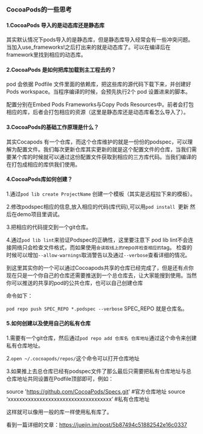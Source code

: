 ### CocoaPods的一些思考

#### 1.CocoaPods 导入的是动态库还是静态库

其实默认情况下pods导入的是静态库，但是静态库导入经常会有一些冲突问题。当加入use_frameworks!之后打出来的就是动态库了。可以在编译后在framework里找到相应的动态库。

#### 2.CocoaPods 是如何把库加载到主工程去的？

pod 会依据 Podfile 文件里面的依赖库，把这些库的源代码下载下来，并创建好 Pods workspace。当程序编译的时候，会预先执行2个 pod 设置进来的脚本。

配置分别在Embed Pods Frameworks与Copy Pods Resources中。前者会打包相应的库，后者会打包相应的资源（这里是静态库还是动态库看怎么导入了）。

#### 3.CocoaPods的基础工作原理是什么？

其实Cocapods 有一个仓库，而这个仓库维护的就是一份份的podspec，可以理解为配置文件。我们每次更新仓库其实更新的就是这个配置文件的仓库，当我们需要某个库的时候就可以通过这份配置文件获取到相应的三方库代码。当我们编译的在打包成相应的库供我们使用。

#### 4.CocoaPods库如何创建？

1.通过`pod lib create ProjectName` 创建一个模板（其实是远程拉下来的模板）。

2.修改podspec相应的信息,放入相应的代码(库代码),可以用`pod install `更新 然后在demo项目里调试。

3.把相应的代码提交到一个git仓库。

4.通过`pod lib lint`来验证Podspec的正确性，这里要注意下 pod lib lint不会连接网络只会检查文件格式，而如果使用`会读取线上的`repo`并检查相应的`tag。 检查的时候可以增加`--allow-warnings`取消警告以及通过`--verbose`查看详细的情况。

到这里其实你的一个可以通过Cocoapods共享的仓库已经完成了，但是还有点你现在只是一个你自己的仓库还需要推送到一个总仓库去，让大家能搜到使用。当然你可以推送的共享的pod的公共仓库，也可以自己创建仓库

命令如下：

`pod repo push SPEC_REPO *.podspec --verbose` SPEC_REPO 就是仓库名。

#### 5.如何创建以及使用自己的私有仓库

1.需要有一个git仓库，然后通过`pod repo add 仓库名 仓库地址`通过这个命令来创建私有仓库地址。

2.`open ~/.cocoapods/repos/`这个命令可以打开仓库地址

3.如果推上去总仓库已经有podspec文件了那么最后只需要把私有仓库地址与总仓库地址共同设置在Podfile顶部即可，例如：

source 'https://github.com/CocoaPods/Specs.git' #官方仓库地址
source ‘xxxxxxxxxxxxxxxxxxxxxxxxxxxxxxxxxxxx’ #私有仓库地址

这样就可以像用一般的库一样使用私有库了。



看到一篇详细的文章：https://juejin.im/post/5b87494c51882542e16c0337